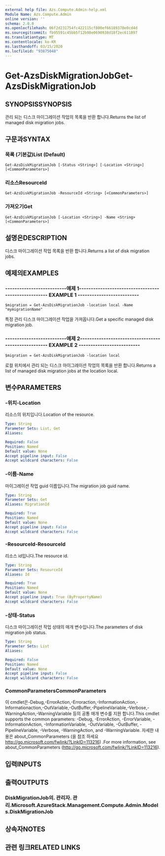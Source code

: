 ```yaml
---
external help file: Azs.Compute.Admin-help.xml
Module Name: Azs.Compute.Admin
online version: ''
schema: 2.0.0
ms.openlocfilehash: 06f2d231754fc422115cf800ef66189378e0cd4d
ms.sourcegitcommit: fb95591c45bb5f12b98e0690938d18f2ec611897
ms.translationtype: MT
ms.contentlocale: ko-KR
ms.lasthandoff: 03/15/2020
ms.locfileid: "93875048"
---
```

# <span data-ttu-id="051ce-101">Get-AzsDiskMigrationJob</span><span class="sxs-lookup"><span data-stu-id="051ce-101">Get-AzsDiskMigrationJob</span></span>

## <span data-ttu-id="051ce-102">SYNOPSIS</span><span class="sxs-lookup"><span data-stu-id="051ce-102">SYNOPSIS</span></span>
<span data-ttu-id="051ce-103">관리 되는 디스크 마이그레이션 작업의 목록을 반환 합니다.</span><span class="sxs-lookup"><span data-stu-id="051ce-103">Returns the list of managed disk migration jobs.</span></span>

## <span data-ttu-id="051ce-104">구문과</span><span class="sxs-lookup"><span data-stu-id="051ce-104">SYNTAX</span></span>

### <span data-ttu-id="051ce-105">목록 (기본값)</span><span class="sxs-lookup"><span data-stu-id="051ce-105">List (Default)</span></span>
```
Get-AzsDiskMigrationJob [-Status <String>] [-Location <String>] [<CommonParameters>]
```

### <span data-ttu-id="051ce-106">리소스</span><span class="sxs-lookup"><span data-stu-id="051ce-106">ResourceId</span></span>
```
Get-AzsDiskMigrationJob -ResourceId <String> [<CommonParameters>]
```

### <span data-ttu-id="051ce-107">가져오기</span><span class="sxs-lookup"><span data-stu-id="051ce-107">Get</span></span>
```
Get-AzsDiskMigrationJob [-Location <String>] -Name <String> [<CommonParameters>]
```

## <span data-ttu-id="051ce-108">설명은</span><span class="sxs-lookup"><span data-stu-id="051ce-108">DESCRIPTION</span></span>
<span data-ttu-id="051ce-109">디스크 마이그레이션 작업 목록을 반환 합니다.</span><span class="sxs-lookup"><span data-stu-id="051ce-109">Returns a list of disk migration jobs.</span></span>

## <span data-ttu-id="051ce-110">예제의</span><span class="sxs-lookup"><span data-stu-id="051ce-110">EXAMPLES</span></span>

### <span data-ttu-id="051ce-111">--------------------------예제 1--------------------------</span><span class="sxs-lookup"><span data-stu-id="051ce-111">-------------------------- EXAMPLE 1 --------------------------</span></span>
```
$migration = Get-AzsDiskMigrationJob -location local -Name "mymigrationName"
```

<span data-ttu-id="051ce-112">특정 관리 디스크 마이그레이션 작업을 가져옵니다.</span><span class="sxs-lookup"><span data-stu-id="051ce-112">Get a specific managed disk migration job.</span></span>

### <span data-ttu-id="051ce-113">--------------------------예제 2--------------------------</span><span class="sxs-lookup"><span data-stu-id="051ce-113">-------------------------- EXAMPLE 2 --------------------------</span></span>
```
$migration = Get-AzsDiskMigrationJob -location local
```

<span data-ttu-id="051ce-114">로컬 위치에서 관리 되는 디스크 마이그레이션 작업의 목록을 반환 합니다.</span><span class="sxs-lookup"><span data-stu-id="051ce-114">Returns a list of managed disk migration jobs at the location local.</span></span>

## <span data-ttu-id="051ce-115">변수</span><span class="sxs-lookup"><span data-stu-id="051ce-115">PARAMETERS</span></span>

### <span data-ttu-id="051ce-116">-위치</span><span class="sxs-lookup"><span data-stu-id="051ce-116">-Location</span></span>
<span data-ttu-id="051ce-117">리소스의 위치입니다.</span><span class="sxs-lookup"><span data-stu-id="051ce-117">Location of the resource.</span></span>

```yaml
Type: String
Parameter Sets: List, Get
Aliases: 

Required: False
Position: Named
Default value: None
Accept pipeline input: False
Accept wildcard characters: False
```

### <span data-ttu-id="051ce-118">-이름</span><span class="sxs-lookup"><span data-stu-id="051ce-118">-Name</span></span>
<span data-ttu-id="051ce-119">마이그레이션 작업 guid 이름입니다.</span><span class="sxs-lookup"><span data-stu-id="051ce-119">The migration job guid name.</span></span>

```yaml
Type: String
Parameter Sets: Get
Aliases: MigrationId

Required: True
Position: Named
Default value: None
Accept pipeline input: False
Accept wildcard characters: False
```

### <span data-ttu-id="051ce-120">-ResourceId</span><span class="sxs-lookup"><span data-stu-id="051ce-120">-ResourceId</span></span>
<span data-ttu-id="051ce-121">리소스 id입니다.</span><span class="sxs-lookup"><span data-stu-id="051ce-121">The resource id.</span></span>

```yaml
Type: String
Parameter Sets: ResourceId
Aliases: Id

Required: True
Position: Named
Default value: None
Accept pipeline input: True (ByPropertyName)
Accept wildcard characters: False
```

### <span data-ttu-id="051ce-122">-상태</span><span class="sxs-lookup"><span data-stu-id="051ce-122">-Status</span></span>
<span data-ttu-id="051ce-123">디스크 마이그레이션 작업 상태의 매개 변수입니다.</span><span class="sxs-lookup"><span data-stu-id="051ce-123">The parameters of disk migration job status.</span></span>

```yaml
Type: String
Parameter Sets: List
Aliases: 

Required: False
Position: Named
Default value: None
Accept pipeline input: False
Accept wildcard characters: False
```

### <span data-ttu-id="051ce-124">CommonParameters</span><span class="sxs-lookup"><span data-stu-id="051ce-124">CommonParameters</span></span>
<span data-ttu-id="051ce-125">이 cmdlet은-Debug,-ErrorAction,-Erroraction,-InformationAction,-Informationaction,-OutVariable,-OutBuffer,-PipelineVariable,-Verbose,-WarningAction,-WarningVariable 등의 공통 매개 변수를 지원 합니다.</span><span class="sxs-lookup"><span data-stu-id="051ce-125">This cmdlet supports the common parameters: -Debug, -ErrorAction, -ErrorVariable, -InformationAction, -InformationVariable, -OutVariable, -OutBuffer, -PipelineVariable, -Verbose, -WarningAction, and -WarningVariable.</span></span> <span data-ttu-id="051ce-126">자세한 내용은 about_CommonParameters (을 참조 하세요 http://go.microsoft.com/fwlink/?LinkID=113216) .</span><span class="sxs-lookup"><span data-stu-id="051ce-126">For more information, see about_CommonParameters (http://go.microsoft.com/fwlink/?LinkID=113216).</span></span>

## <span data-ttu-id="051ce-127">입력</span><span class="sxs-lookup"><span data-stu-id="051ce-127">INPUTS</span></span>

## <span data-ttu-id="051ce-128">출력</span><span class="sxs-lookup"><span data-stu-id="051ce-128">OUTPUTS</span></span>

### <span data-ttu-id="051ce-129">DiskMigrationJob의. 관리자. 관리.</span><span class="sxs-lookup"><span data-stu-id="051ce-129">Microsoft.AzureStack.Management.Compute.Admin.Models.DiskMigrationJob</span></span>

## <span data-ttu-id="051ce-130">상속자</span><span class="sxs-lookup"><span data-stu-id="051ce-130">NOTES</span></span>

## <span data-ttu-id="051ce-131">관련 링크</span><span class="sxs-lookup"><span data-stu-id="051ce-131">RELATED LINKS</span></span>


